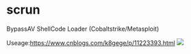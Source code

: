 # scrun
BypassAV ShellCode Loader (Cobaltstrike/Metasploit)<BR>

Useage:https://www.cnblogs.com/k8gege/p/11223393.html
<img src="https://raw.githubusercontent.com/k8gege/scrun/master/scrun.PNG">
